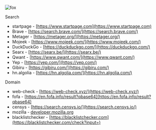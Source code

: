 ![fox](https://github.com/user-attachments/assets/a05d34c6-9ca3-4206-9dac-ae21858ca25e)

Search
* startpage - [https://www.startpage.com](https://www.startpage.com)
* Brave - [https://search.brave.com/](https://search.brave.com/)
* Metager - [https://metager.org/](https://metager.org/)
* Mojeek - [https://www.mojeek.com/](https://www.mojeek.com/)
* DuckDuckGo - [https://duckduckgo.com/](https://duckduckgo.com/)
* Searx - [https://searx.be/](https://searx.be/)
* Qwant - [https://www.qwant.com/](https://www.qwant.com/)
* Yep - [https://yep.com/](https://yep.com/)
* Gibiru - [https://gibiru.com/](https://gibiru.com/)
* hn.algolia - [https://hn.algolia.com/](https://hn.algolia.com/)

Domain
* web-check - [https://web-check.xyz/](https://web-check.xyz/)
* fofa - [https://en.fofa.info/result?qbase64](https://en.fofa.info/result?qbase64)
* censys - [https://search.censys.io/](https://search.censys.io/)
* mozilla - [developer.mozilla.org](https://developer.mozilla.org/en-US/)
* blacklistchecker - [https://blacklistchecker.com](https://blacklistchecker.com/check?input=)

